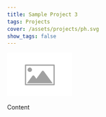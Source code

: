 ```yaml
---
title: Sample Project 3
tags: Projects
cover: /assets/projects/ph.svg
show_tags: false
---
```


<img src="/assets/projects/ph.svg" alt="profile photo of Chen Jinsong" width="30%"/>

Content